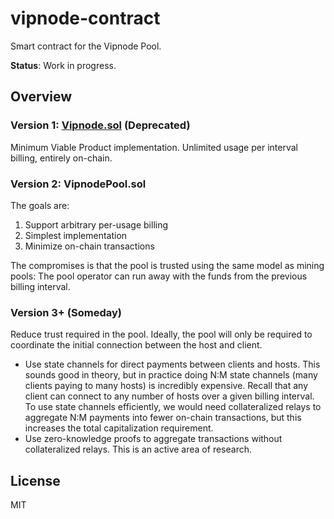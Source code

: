 # vipnode-contract

Smart contract for the Vipnode Pool.

**Status**: Work in progress.

## Overview

### Version 1: [Vipnode.sol](https://github.com/vipnode/vipnode-contract/blob/bd0d788966cacd5924a39888bc56abe9b8a71e4f/contracts/Vipnode.sol) (Deprecated)

Minimum Viable Product implementation. Unlimited usage per interval billing,
entirely on-chain.


### Version 2: VipnodePool.sol

The goals are:

1. Support arbitrary per-usage billing
2. Simplest implementation
3. Minimize on-chain transactions

The compromises is that the pool is trusted using the same model as mining
pools: The pool operator can run away with the funds from the previous billing
interval.

### Version 3+ (Someday)

Reduce trust required in the pool. Ideally, the pool will only be required to
coordinate the initial connection between the host and client.

- Use state channels for direct payments between clients and hosts. This sounds
  good in theory, but in practice doing N:M state channels (many clients paying
  to many hosts) is incredibly expensive. Recall that any client can connect to
  any number of hosts over a given billing interval. To use state channels
  efficiently, we would need collateralized relays to aggregate N:M payments
  into fewer on-chain transactions, but this increases the total capitalization
  requirement.
- Use zero-knowledge proofs to aggregate transactions without collateralized
  relays. This is an active area of research.


## License

MIT

